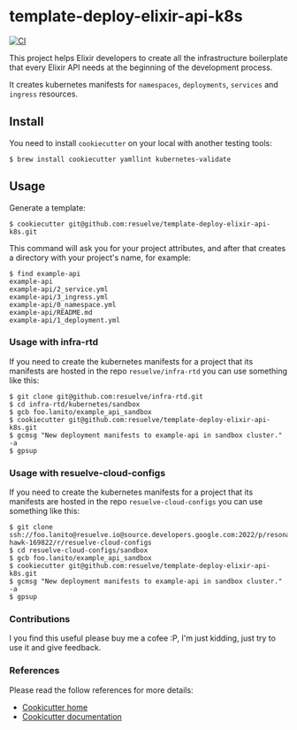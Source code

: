 # template-deploy-elixir-api-k8s

[![CI](https://github.com/resuelve/template-deploy-elixir-api-k8s/actions/workflows/ci.yml/badge.svg)](https://github.com/resuelve/template-deploy-elixir-api-k8s/actions/workflows/ci.yml)

This project helps Elixir developers to create all the infrastructure boilerplate that every Elixir API needs
at the beginning of the development process.

It creates kubernetes manifests for `namespaces`, `deployments`, `services` and `ingress` resources.

## Install

You need to install `cookiecutter` on your local with another testing tools:

```shell
$ brew install cookiecutter yamllint kubernetes-validate
```

## Usage

Generate a template:

```shell
$ cookiecutter git@github.com:resuelve/template-deploy-elixir-api-k8s.git
```

This command will ask you for your project attributes, and after that
creates a directory with your project's name, for example:

```shell
$ find example-api
example-api
example-api/2_service.yml
example-api/3_ingress.yml
example-api/0_namespace.yml
example-api/README.md
example-api/1_deployment.yml
```

### Usage with infra-rtd

If you need to create the kubernetes manifests for a project that its manifests are hosted in the repo
`resuelve/infra-rtd` you can use something like this:

```shell
$ git clone git@github.com:resuelve/infra-rtd.git
$ cd infra-rtd/kubernetes/sandbox
$ gcb foo.lanito/example_api_sandbox
$ cookiecutter git@github.com:resuelve/template-deploy-elixir-api-k8s.git
$ gcmsg "New deployment manifests to example-api in sandbox cluster." -a
$ gpsup
```

### Usage with resuelve-cloud-configs

If you need to create the kubernetes manifests for a project that its manifests are hosted in the repo
`resuelve-cloud-configs` you can use something like this:

```shell
$ git clone ssh://foo.lanito@resuelve.io@source.developers.google.com:2022/p/resonant-hawk-169822/r/resuelve-cloud-configs
$ cd resuelve-cloud-configs/sandbox
$ gcb foo.lanito/example_api_sandbox
$ cookiecutter git@github.com:resuelve/template-deploy-elixir-api-k8s.git
$ gcmsg "New deployment manifests to example-api in sandbox cluster." -a
$ gpsup
```

### Contributions

I you find this useful please buy me a cofee :P, I'm just kidding, just try to use it and give feedback.

### References

Please read the follow references for more details:

 * [Cookicutter home](https://github.com/cookiecutter/cookiecutter)
 * [Cookicutter documentation](https://cookiecutter.readthedocs.io/en/stable/)
